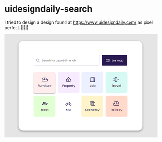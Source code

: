 # uidesigndaily-search

I tried to design a design found at https://www.uidesigndaily.com/ as pixel perfect.🥳🥳🥳


![uidesigndaily-search](https://raw.githubusercontent.com/erentasci/uidesigndaily-search/master/screenshot.png)
